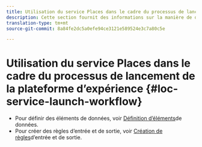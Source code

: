 ```yaml
---
title: Utilisation du service Places dans le cadre du processus de lancement de la plateforme d’expérience
description: Cette section fournit des informations sur la manière de définir des éléments de données et de créer des règles d’entrée et de sortie dans le lancement de la plateforme d’expérience qui peuvent être utilisées avec le service Places.
translation-type: tm+mt
source-git-commit: 8a84fe2dc5a0efe94ce3121e589524e3c7a80c5e

---
```



# Utilisation du service Places dans le cadre du processus de lancement de la plateforme d’expérience {#loc-service-launch-workflow}

* Pour définir des éléments de données, voir [Définition d’éléments](/help/use-places-launch-workflow/define-data-elements.md)de données.
* Pour créer des règles d’entrée et de sortie, voir [Création de règles](/help/use-places-launch-workflow/create-rule-places-property.md)d’entrée et de sortie.